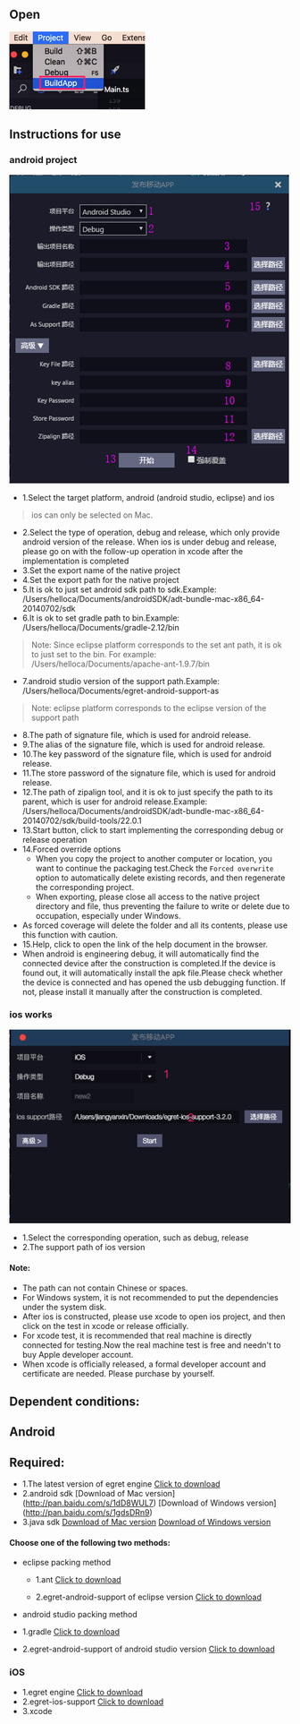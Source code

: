 
## Open
![image](where.png)

## Instructions for use
### android project
 ![image](android.png)
 
 * 1.Select the target platform, android (android studio, eclipse) and ios
 > ios can only be selected on Mac.
 * 2.Select the type of operation, debug and release, which only provide android version of the release. When ios is under debug and release, please go on with the follow-up operation in xcode after the implementation is completed
 * 3.Set the export name of the native project
 * 4.Set the export path for the native project
 * 5.It is ok to just set android sdk path to sdk.Example: /Users/helloca/Documents/androidSDK/adt-bundle-mac-x86_64-20140702/sdk
 * 6.It is ok to set gradle path to bin.Example: /Users/helloca/Documents/gradle-2.12/bin
> Note: Since eclipse platform corresponds to the set ant path, it is ok to just set to the bin. For example: /Users/helloca/Documents/apache-ant-1.9.7/bin
 * 7.android studio version of the support path.Example: /Users/helloca/Documents/egret-android-support-as
> Note: eclipse platform corresponds to the eclipse version of the support path
 * 8.The path of signature file, which is used for android release.
 * 9.The alias of the signature file, which is used for android release.
 * 10.The key password of the signature file, which is used for android release.
 * 11.The store password of the signature file, which is used for android release.
 * 12.The path of zipalign tool, and it is ok to just specify the path to its parent, which is user for android release.Example: /Users/helloca/Documents/androidSDK/adt-bundle-mac-x86_64-20140702/sdk/build-tools/22.0.1
 * 13.Start button, click to start implementing the corresponding debug or release operation
 * 14.Forced override options
    * When you copy the project to another computer or location, you want to continue the packaging test.Check the `Forced overwrite` option to automatically delete existing records, and then regenerate the corresponding project.
    * When exporting, please close all access to the native project directory and file, thus preventing the failure to write or delete due to occupation, especially under Windows.
 * As forced coverage will delete the folder and all its contents, please use this function with caution.
 * 15.Help, click to open the link of the help document in the browser.
 * When android is engineering debug, it will automatically find the connected device after the construction is completed.If the device is found out, it will automatically install the apk file.Please check whether the device is connected and has opened the usb debugging function. If not, please install it manually after the construction is completed.

### ios works
![image](ios.png)

 * 1.Select the corresponding operation, such as debug, release
 * 2.The support path of ios version
 
#### Note:
   * The path can not contain Chinese or spaces.
   * For Windows system, it is not recommended to put the dependencies under the system disk.
   * After ios is constructed, please use xcode to open ios project, and then click on the test in xcode or release officially.
   * For xcode test, it is recommended that real machine is directly connected for testing.Now the real machine test is free and needn't to buy Apple developer account.
   * When xcode is officially released, a formal developer account and certificate are needed. Please purchase by yourself.
   
## Dependent conditions:
## Android
## Required:
 * 1.The latest version of egret engine [Click to download](https://www.egret.com/en/products/engine.html) 
 * 2.android sdk [Download of Mac version] (http://pan.baidu.com/s/1dD8WUL7) [Download of Windows version] (http://pan.baidu.com/s/1gdsDRn9)
 * 3.java sdk [Download of Mac version](http://www.oracle.com/technetwork/java/javase/downloads/jdk8-downloads-2133151.html) [Download of Windows version](http://www.oracle.com/technetwork/java/javase/downloads/jdk8-downloads-2133151.html)

#### Choose one of the following two methods:
* eclipse packing method
	* 1.ant [Click to download](http://ant.apache.org/bindownload.cgi)

	* 2.egret-android-support of eclipse version [Click to download](http://www.egret.com/products/products-others.html#egret-support)


* android studio packing method
* 1.gradle [Click to download](https://services.gradle.org/distributions)

* 2.egret-android-support of android studio version [Click to download](http://www.egret.com/products/products-others.html#egret-support)

### iOS
* 1.egret engine [Click to download](https://www.egret.com/en/products/engine.html) 
* 2.egret-ios-support [Click to download](http://www.egret.com/products/products-others.html#egret-support)
* 3.xcode